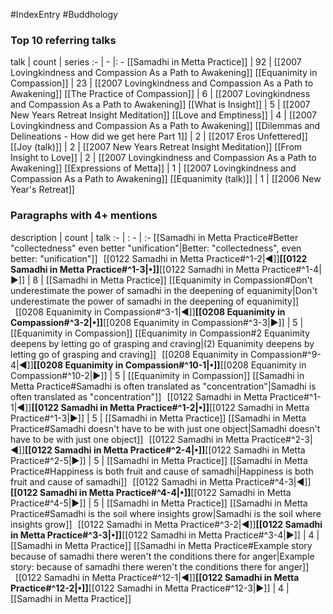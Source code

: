 #IndexEntry #Buddhology

### Top 10 referring talks
talk | count | series
:- | - |: -
[[Samadhi in Metta Practice]] | 92 | [[2007 Lovingkindness and Compassion As a Path to Awakening]]
[[Equanimity in Compassion]] | 23 | [[2007 Lovingkindness and Compassion As a Path to Awakening]]
[[The Practice of Compassion]] | 6 | [[2007 Lovingkindness and Compassion As a Path to Awakening]]
[[What is Insight]] | 5 | [[2007 New Years Retreat Insight Meditation]]
[[Love and Emptiness]] | 4 | [[2007 Lovingkindness and Compassion As a Path to Awakening]]
[[Dilemmas and Delineations - How did we get here Part 1]] | 2 | [[2017 Eros Unfettered]]
[[Joy (talk)]] | 2 | [[2007 New Years Retreat Insight Meditation]]
[[From Insight to Love]] | 2 | [[2007 Lovingkindness and Compassion As a Path to Awakening]]
[[Expressions of Metta]] | 1 | [[2007 Lovingkindness and Compassion As a Path to Awakening]]
[[Equanimity (talk)]] | 1 | [[2006 New Year's Retreat]]

### Paragraphs with 4+ mentions
description | count | talk
:- | : - | :-
[[Samadhi in Metta Practice#Better "collectedness" even better "unification"\|Better: "collectedness", even better: "unification"]] &nbsp;&nbsp;[[0122 Samadhi in Metta Practice#^1-2\|◀]]**[[0122 Samadhi in Metta Practice#^1-3\|•]]**[[0122 Samadhi in Metta Practice#^1-4\|▶]] | 8 | [[Samadhi in Metta Practice]]
[[Equanimity in Compassion#Don't underestimate the power of samadhi in the deepening of equanimity\|Don't underestimate the power of samadhi in the deepening of equanimity]] &nbsp;&nbsp;[[0208 Equanimity in Compassion#^3-1\|◀]]**[[0208 Equanimity in Compassion#^3-2\|•]]**[[0208 Equanimity in Compassion#^3-3\|▶]] | 5 | [[Equanimity in Compassion]]
[[Equanimity in Compassion#2 Equanimity deepens by letting go of grasping and craving\|(2) Equanimity deepens by letting go of grasping and craving]] &nbsp;&nbsp;[[0208 Equanimity in Compassion#^9-4\|◀]]**[[0208 Equanimity in Compassion#^10-1\|•]]**[[0208 Equanimity in Compassion#^10-2\|▶]] | 5 | [[Equanimity in Compassion]]
[[Samadhi in Metta Practice#Samadhi is often translated as "concentration"\|Samadhi is often translated as "concentration"]] &nbsp;&nbsp;[[0122 Samadhi in Metta Practice#^1-1\|◀]]**[[0122 Samadhi in Metta Practice#^1-2\|•]]**[[0122 Samadhi in Metta Practice#^1-3\|▶]] | 5 | [[Samadhi in Metta Practice]]
[[Samadhi in Metta Practice#Samadhi doesn't have to be with just one object\|Samadhi doesn't have to be with just one object]] &nbsp;&nbsp;[[0122 Samadhi in Metta Practice#^2-3\|◀]]**[[0122 Samadhi in Metta Practice#^2-4\|•]]**[[0122 Samadhi in Metta Practice#^2-5\|▶]] | 5 | [[Samadhi in Metta Practice]]
[[Samadhi in Metta Practice#Happiness is both fruit and cause of samadhi\|Happiness is both fruit and cause of samadhi]] &nbsp;&nbsp;[[0122 Samadhi in Metta Practice#^4-3\|◀]]**[[0122 Samadhi in Metta Practice#^4-4\|•]]**[[0122 Samadhi in Metta Practice#^4-5\|▶]] | 5 | [[Samadhi in Metta Practice]]
[[Samadhi in Metta Practice#Samadhi is the soil where insights grow\|Samadhi is the soil where insights grow]] &nbsp;&nbsp;[[0122 Samadhi in Metta Practice#^3-2\|◀]]**[[0122 Samadhi in Metta Practice#^3-3\|•]]**[[0122 Samadhi in Metta Practice#^3-4\|▶]] | 4 | [[Samadhi in Metta Practice]]
[[Samadhi in Metta Practice#Example story because of samadhi there weren't the conditions there for anger\|Example story: because of samadhi there weren't the conditions there for anger]] &nbsp;&nbsp;[[0122 Samadhi in Metta Practice#^12-1\|◀]]**[[0122 Samadhi in Metta Practice#^12-2\|•]]**[[0122 Samadhi in Metta Practice#^12-3\|▶]] | 4 | [[Samadhi in Metta Practice]]

